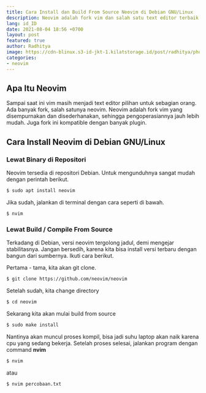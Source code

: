 ```yaml
---
title: Cara Install dan Build From Source Neovim di Debian GNU/Linux
description: Neovim adalah fork vim dan salah satu text editor terbaik
lang: id_ID
date: 2021-08-04 18:56 +0700
layout: post
featured: true
author: Radhitya
image: https://cdn-blinux.s3-id-jkt-1.kilatstorage.id/post/radhitya/photo_2021-08-04_18-52-57.jpg
categories:
- neovim
---
```


## Apa Itu Neovim
Sampai saat ini vim masih menjadi text editor pilihan untuk sebagian orang. Ada banyak fork, salah satunya neovim. Neovim adalah fork vim yang disempurnakan dan disederhanakan, sehingga pengoperasiannya jauh lebih mudah. Juga fork ini kompatible dengan banyak plugin. 
## Cara Install Neovim di Debian GNU/Linux

### Lewat Binary di Repositori 
Neovim tersedia di repositori Debian. Untuk mengunduhnya sangat mudah dengan perintah berikut.
```bash
$ sudo apt install neovim
```
Jika sudah, jalankan di terminal dengan cara seperti di bawah.
```bash
$ nvim
```
### Lewat Build / Compile From Source
Terkadang di Debian, versi neovim tergolong jadul, demi mengejar stabilitasnya. Jangan bersedih, karena kita bisa install versi terbaru dengan bangun dari sumbernya. Ikuti cara berikut.

Pertama - tama, kita akan git clone.
```bash
$ git clone https://github.com/neovim/neovim
```
Setelah sudah, kita change directory
```bash
$ cd neovim
```
Sekarang kita akan mulai build from source
```bash
$ sudo make install
```
Nantinya akan muncul proses kompil, bisa jadi suhu laptop akan naik karena cpu yang sedang bekerja. Setelah proses selesai, jalankan program dengan command **nvim**
```bash
$ nvim
```
atau
```bash
$ nvim percobaan.txt
```
